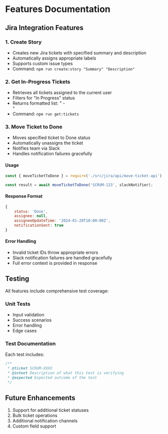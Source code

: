 # Features Documentation

## Jira Integration Features

### 1. Create Story
- Creates new Jira tickets with specified summary and description
- Automatically assigns appropriate labels
- Supports custom issue types
- Command: `npm run create:story "Summary" "Description"`

### 2. Get In-Progress Tickets
- Retrieves all tickets assigned to the current user
- Filters for "In Progress" status
- Returns formatted list: "<issueId> - <Summary>"
- Command: `npm run get:tickets`

### 3. Move Ticket to Done
- Moves specified ticket to Done status
- Automatically unassigns the ticket
- Notifies team via Slack
- Handles notification failures gracefully

#### Usage
```javascript
const { moveTicketToDone } = require('./src/jira/api/move-ticket-api');

const result = await moveTicketToDone('SCRUM-123', slackNotifier);
```

#### Response Format
```javascript
{
    status: 'Done',
    assignee: null,
    assigneeUpdateTime: '2024-01-20T10:00:00Z',
    notificationSent: true
}
```

#### Error Handling
- Invalid ticket IDs throw appropriate errors
- Slack notification failures are handled gracefully
- Full error context is provided in response

## Testing

All features include comprehensive test coverage:

### Unit Tests
- Input validation
- Success scenarios
- Error handling
- Edge cases

### Test Documentation
Each test includes:
```javascript
/**
 * @ticket SCRUM-XXXX
 * @intent Description of what this test is verifying
 * @expected Expected outcome of the test
 */
```

## Future Enhancements
1. Support for additional ticket statuses
2. Bulk ticket operations
3. Additional notification channels
4. Custom field support 